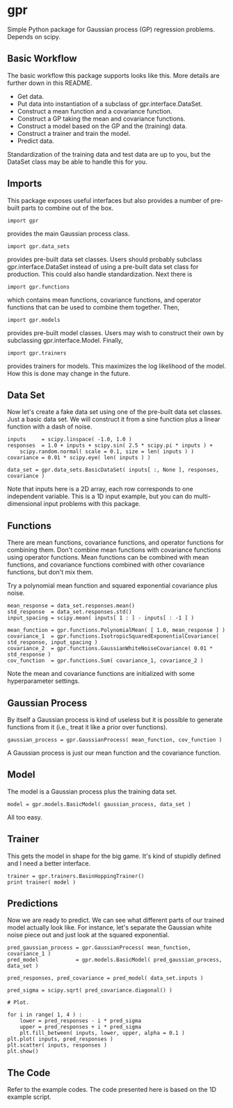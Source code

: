 gpr
===

Simple Python package for Gaussian process (GP) regression problems.  Depends
on scipy.

Basic Workflow
--------------

The basic workflow this package supports looks like this.  More details
are further down in this README.

* Get data.
* Put data into instantiation of a subclass of gpr.interface.DataSet.
* Construct a mean function and a covariance function.
* Construct a GP taking the mean and covariance functions.
* Construct a model based on the GP and the (training) data.
* Construct a trainer and train the model.
* Predict data.

Standardization of the training data and test data are up to you, but
the DataSet class may be able to handle this for you.  

Imports
-------

This package exposes useful interfaces but also provides a number of 
pre-built parts to combine out of the box.

    import gpr

provides the main Gaussian process class.

    import gpr.data_sets

provides pre-built data set classes.  Users should probably subclass
gpr.interface.DataSet instead of using a pre-built data set class for 
production.  This could also handle standardization.  Next there is

    import gpr.functions

which contains mean functions, covariance functions, and operator 
functions that can be used to combine them together.  Then,

    import gpr.models

provides pre-built model classes.  Users may wish to construct their
own by subclassing gpr.interface.Model.  Finally,

    import gpr.trainers

provides trainers for models.  This maximizes the log likelihood of 
the model.  How this is done may change in the future.

Data Set
--------

Now let's create a fake data set using one of the pre-built data set
classes.  Just a basic data set.  We will construct it from a sine
function plus a linear function with a dash of noise.

    inputs     = scipy.linspace( -1.0, 1.0 )
    responses  = 1.0 + inputs + scipy.sin( 2.5 * scipy.pi * inputs ) + 
        scipy.random.normal( scale = 0.1, size = len( inputs ) )
    covariance = 0.01 * scipy.eye( len( inputs ) )
    
    data_set = gpr.data_sets.BasicDataSet( inputs[ :, None ], responses, covariance )

Note that inputs here is a 2D array, each row corresponds to one 
independent variable.  This is a 1D input example, but you can do
multi-dimensional input problems with this package.

Functions
---------

There are mean functions, covariance functions, and operator functions
for combining them.  Don't combine mean functions with covariance 
functions using operator functions.  Mean functions can be combined
with mean functions, and covariance functions combined with other
covariance functions, but don't mix them.

Try a polynomial mean function and squared exponential covariance 
plus noise.

    mean_response = data_set.responses.mean()
    std_response  = data_set.responses.std()
    input_spacing = scipy.mean( inputs[ 1 : ] - inputs[ : -1 ] )

    mean_function = gpr.functions.PolynomialMean( [ 1.0, mean_response ] )
    covariance_1  = gpr.functions.IsotropicSquaredExponentialCovariance( std_response, input_spacing )
    covariance_2  = gpr.functions.GaussianWhiteNoiseCovariance( 0.01 * std_response )
    cov_function  = gpr.functions.Sum( covariance_1, covariance_2 )

Note the mean and covariance functions are initialized with some 
hyperparameter settings.

Gaussian Process
----------------

By itself a Gaussian process is kind of useless but it is possible to
generate functions from it (i.e., treat it like a prior over functions).

    gaussian_process = gpr.GaussianProcess( mean_function, cov_function )

A Gaussian process is just our mean function and the covariance function.

Model
-----

The model is a Gaussian process plus the training data set.

    model = gpr.models.BasicModel( gaussian_process, data_set )

All too easy.

Trainer
-------

This gets the model in shape for the big game.  It's kind of stupidly
defined and I need a better interface.

    trainer = gpr.trainers.BasinHoppingTrainer()
    print trainer( model )

Predictions
-----------

Now we are ready to predict.  We can see what different parts of our 
trained model actually look like.  For instance, let's separate the 
Gaussian white noise piece out and just look at the squared exponential.

    pred_gaussian_process = gpr.GaussianProcess( mean_function, covariance_1 )
    pred_model            = gpr.models.BasicModel( pred_gaussian_process, data_set )
    
    pred_responses, pred_covariance = pred_model( data_set.inputs )
    
    pred_sigma = scipy.sqrt( pred_covariance.diagonal() )

    # Plot.

    for i in range( 1, 4 ) :
        lower = pred_responses - i * pred_sigma
        upper = pred_responses + i * pred_sigma
        plt.fill_between( inputs, lower, upper, alpha = 0.1 )
    plt.plot( inputs, pred_responses )
    plt.scatter( inputs, responses )
    plt.show()

The Code
--------

Refer to the example codes.  The code presented here is based on the 1D example
script.
